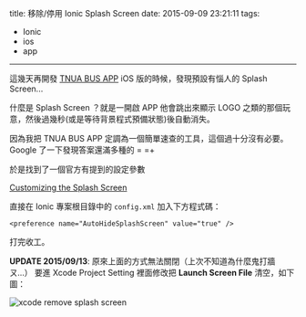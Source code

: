title: 移除/停用 Ionic Splash Screen
date: 2015-09-09 23:21:11
tags:
  - Ionic
  - ios
  - app
---

這幾天再開發 [TNUA BUS APP](http://yulun.me/tnua/) iOS 版的時候，發現預設有惱人的 Splash Screen...

什麼是 Splash Screen ？就是一開啟 APP 他會跳出來顯示 LOGO 之類的那個玩意，然後過幾秒(或是等待背景程式預備狀態)後自動消失。



因為我把 TNUA BUS APP 定調為一個簡單速查的工具，這個過十分沒有必要。Google 了一下發現答案還滿多種的 = =+

於是找到了一個官方有提到的設定參數

[Customizing the Splash Screen](http://learn.ionicframework.com/formulas/splash-screen/)

直接在 Ionic 專案根目錄中的 `config.xml` 加入下方程式碼：
```
<preference name="AutoHideSplashScreen" value="true" />
```

打完收工。

**UPDATE 2015/09/13**: 原來上面的方式無法關閉（上次不知道為什麼鬼打牆ㄡ...）
要進 Xcode Project Setting 裡面修改把 **Launch Screen File** 清空，如下圖：

![xcode remove splash screen](https://farm1.staticflickr.com/675/21189569449_067e3168be_o_d.png)
